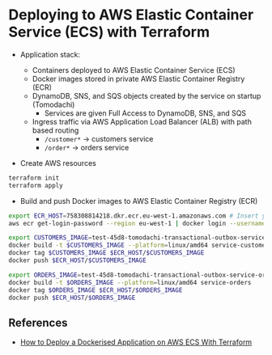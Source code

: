 # Deploying to AWS Elastic Container Service (ECS) with Terraform

- Application stack:

  - Containers deployed to AWS Elastic Container Service (ECS)
  - Docker images stored in private AWS Elastic Container Registry (ECR)
  - DynamoDB, SNS, and SQS objects created by the service on startup (Tomodachi)
    - Services are given Full Access to DynamoDB, SNS, and SQS
  - Ingress traffic via AWS Application Load Balancer (ALB) with path based routing
    - `/customer*` -> customers service
    - `/order*` -> orders service

- Create AWS resources

```bash
terraform init
terraform apply
```

- Build and push Docker images to AWS Elastic Container Registry (ECR)

```bash
export ECR_HOST=758308814218.dkr.ecr.eu-west-1.amazonaws.com # Insert your ECR host here
aws ecr get-login-password --region eu-west-1 | docker login --username AWS --password-stdin $ECR_HOST

export CUSTOMERS_IMAGE=test-45d8-tomodachi-transactional-outbox-service-customers:latest
docker build -t $CUSTOMERS_IMAGE --platform=linux/amd64 service-customers
docker tag $CUSTOMERS_IMAGE $ECR_HOST/$CUSTOMERS_IMAGE
docker push $ECR_HOST/$CUSTOMERS_IMAGE

export ORDERS_IMAGE=test-45d8-tomodachi-transactional-outbox-service-orders:latest
docker build -t $ORDERS_IMAGE --platform=linux/amd64 service-orders
docker tag $ORDERS_IMAGE $ECR_HOST/$ORDERS_IMAGE
docker push $ECR_HOST/$ORDERS_IMAGE
```

## References

- [How to Deploy a Dockerised Application on AWS ECS With Terraform](https://medium.com/p/3e6bceb48785)
